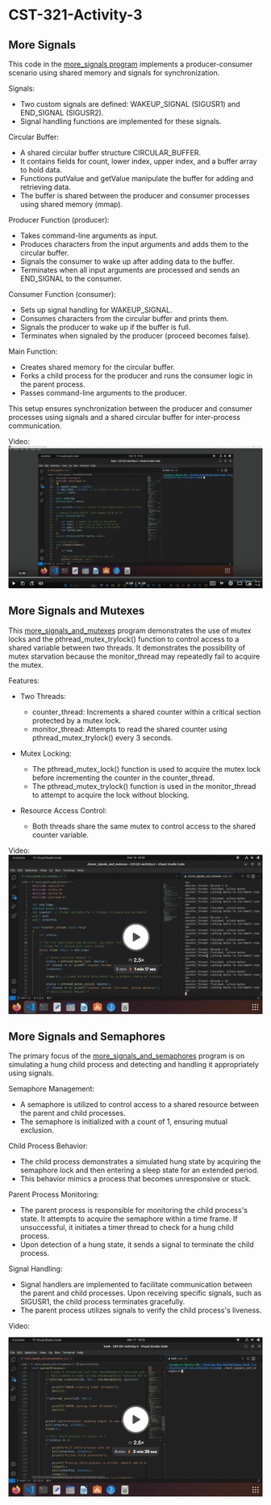# CST-321-Activity-3

## More Signals
This code in the [more_signals program](./code/more_signals.c) implements a producer-consumer scenario using shared memory and signals for synchronization.

Signals:
- Two custom signals are defined: WAKEUP_SIGNAL (SIGUSR1) and END_SIGNAL (SIGUSR2).
- Signal handling functions are implemented for these signals.

Circular Buffer:
- A shared circular buffer structure CIRCULAR_BUFFER.
- It contains fields for count, lower index, upper index, and a buffer array to hold data.
- Functions putValue and getValue manipulate the buffer for adding and retrieving data.
- The buffer is shared between the producer and consumer processes using shared memory (mmap).

Producer Function (producer):
- Takes command-line arguments as input.
- Produces characters from the input arguments and adds them to the circular buffer.
- Signals the consumer to wake up after adding data to the buffer.
- Terminates when all input arguments are processed and sends an END_SIGNAL to the consumer.

Consumer Function (consumer):
- Sets up signal handling for WAKEUP_SIGNAL.
- Consumes characters from the circular buffer and prints them.
- Signals the producer to wake up if the buffer is full.
- Terminates when signaled by the producer (proceed becomes false).

Main Function:
- Creates shared memory for the circular buffer.
- Forks a child process for the producer and runs the consumer logic in the parent process.
- Passes command-line arguments to the producer.

This setup ensures synchronization between the producer and consumer processes using signals and a shared circular buffer for inter-process communication.

Video:
[![More Signals program video](./screenshots/more_signals_video_screenshot.png)](https://www.loom.com/share/8609dc1b5eb849b5a5a3b159204d29d9)

## More Signals and Mutexes
This [more_signals_and_mutexes](./code/more_signals_and_mutexes.c) program demonstrates the use of mutex locks and the pthread_mutex_trylock() function to control access to a shared variable between two threads.  It demonstrates the possibility of mutex starvation because the monitor_thread may repeatedly fail to acquire the mutex.

Features:
- Two Threads:
    - counter_thread: Increments a shared counter within a critical section protected by a mutex lock.
    - monitor_thread: Attempts to read the shared counter using pthread_mutex_trylock() every 3 seconds.

- Mutex Locking:
    - The pthread_mutex_lock() function is used to acquire the mutex lock before incrementing the counter in the counter_thread.
    - The pthread_mutex_trylock() function is used in the monitor_thread to attempt to acquire the lock without blocking.

- Resource Access Control:
    - Both threads share the same mutex to control access to the shared counter variable.

Video:
[![Mutex program video](./screenshots/mutexes_video_screenshot.png)](https://www.loom.com/share/d1213e6625e344e6ad0232332561729b?sid=2dc71db0-65b7-4620-bb10-059e3805f15b)

## More Signals and Semaphores

The primary focus of the [more_signals_and_semaphores](./code/more_signals_and_semaphores.c) program is on simulating a hung child process and detecting and handling it appropriately using signals.

Semaphore Management:
- A semaphore is utilized to control access to a shared resource between the parent and child processes. 
- The semaphore is initialized with a count of 1, ensuring mutual exclusion.

Child Process Behavior:
- The child process demonstrates a simulated hung state by acquiring the semaphore lock and then entering a sleep state for an extended period. 
- This behavior mimics a process that becomes unresponsive or stuck.

Parent Process Monitoring:
- The parent process is responsible for monitoring the child process's state. It attempts to acquire the semaphore within a time frame. If unsuccessful, it initiates a timer thread to check for a hung child process. 
- Upon detection of a hung state, it sends a signal to terminate the child process.

Signal Handling:
- Signal handlers are implemented to facilitate communication between the parent and child processes. Upon receiving specific signals, such as SIGUSR1, the child process terminates gracefully. 
- The parent process utilizes signals to verify the child process's liveness.

Video:

[![Semaphores Video screenshot](./screenshots/semaphores_video_screenshots.png)](https://www.loom.com/share/3c850a3861e74ee7bf551d7177bf6acf?sid=c104a135-095b-497c-99eb-c817df78de10)

